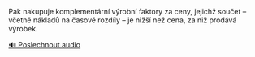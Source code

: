 
Pak nakupuje komplementární výrobní faktory za ceny, jejichž součet – včetně nákladů na časové rozdíly – je nižší než cena, za niž prodává výrobek.

[🔊 Poslechnout audio](/data/7-paragraphs/audio/chapter_59/para_002-Pak-nakupuje-komplementrn-vrobn-faktory-za-cen.mp3)
